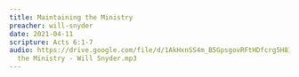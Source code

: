 ```yaml
---
title: Maintaining the Ministry
preacher: will-snyder
date: 2021-04-11
scripture: Acts 6:1-7
audio: https://drive.google.com/file/d/1AkHxnSS4m_B5GpsgovRFtHDfcrg5H81C/view
  the Ministry - Will Snyder.mp3
---
```

